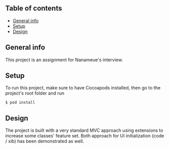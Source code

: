 ## Table of contents
* [General info](#general-info)
* [Setup](#setup)
* [Design](#design)

## General info
This project is an assignment for Nanameue's interview.

## Setup
To run this project, make sure to have Cocoapods installed, then go to the project's root folder and run

```
$ pod install
```

## Design
The project is built with a very standard MVC approach using extensions to increase some classes' feature set. 
Both approach for UI initialization (code / xib) has been demonstrated as well.
